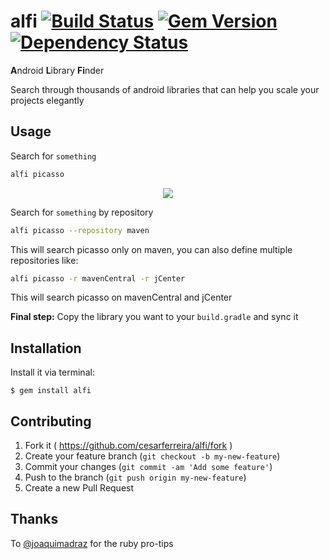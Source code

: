 # alfi [![Build Status](https://travis-ci.org/cesarferreira/alfi.svg?branch=master)](https://travis-ci.org/cesarferreira/alfi) [![Gem Version](http://img.shields.io/gem/v/alfi.svg?style=flat)](http://badge.fury.io/rb/alfi) [![Dependency Status](https://gemnasium.com/cesarferreira/alfi.svg)](https://gemnasium.com/cesarferreira/alfi)


**A**ndroid **L**ibrary **Fi**nder

Search through thousands of android libraries that can help you scale your projects elegantly

## Usage

Search for `something`

```bash
alfi picasso
```

<p align="center">
<img src="https://raw.github.com/cesarferreira/alfi/master/extras/images/terminal01.gif" />
</p>


Search for `something` by repository

```bash
alfi picasso --repository maven
```

This will search picasso only on maven, you can also define multiple repositories like:

```bash
alfi picasso -r mavenCentral -r jCenter
```

This will search picasso on mavenCentral and jCenter

**Final step:** Copy the library you want to your `build.gradle` and sync it

## Installation

Install it via terminal:

    $ gem install alfi


## Contributing

1. Fork it ( https://github.com/cesarferreira/alfi/fork )
2. Create your feature branch (`git checkout -b my-new-feature`)
3. Commit your changes (`git commit -am 'Add some feature'`)
4. Push to the branch (`git push origin my-new-feature`)
5. Create a new Pull Request


## Thanks
To [@joaquimadraz](https://github.com/joaquimadraz) for the ruby pro-tips
